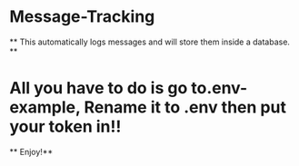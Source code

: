 # Message-Tracking

** This automatically logs messages and will store them inside a database. **

# All you have to do is go to.env-example, Rename it to .env then put your token in!!


** Enjoy!**
